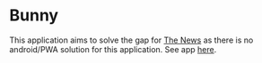 # Bunny
This application aims to solve the gap for [The News](https://thenews.im/) as there is no android/PWA solution for this application.
See app [here](//bunny.zigmundsunoo.com).